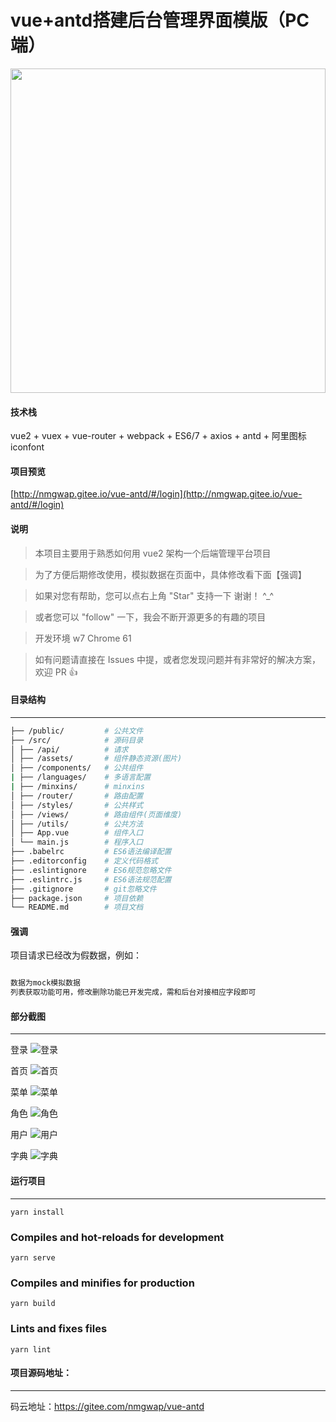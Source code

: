 # vue+antd搭建后台管理界面模版（PC端）

<img src="./src/static/login.png" width="100%" height="519px"/>  


#### 技术栈
vue2 + vuex + vue-router + webpack + ES6/7 + axios + antd + 阿里图标iconfont

#### 项目预览
[http://nmgwap.gitee.io/vue-antd/#/login](http://nmgwap.gitee.io/vue-antd/#/login)


#### 说明

>  本项目主要用于熟悉如何用 vue2 架构一个后端管理平台项目

>  为了方便后期修改使用，模拟数据在页面中，具体修改看下面【强调】

>  如果对您有帮助，您可以点右上角 "Star" 支持一下 谢谢！ ^_^

>  或者您可以 "follow" 一下，我会不断开源更多的有趣的项目

>  开发环境 w7  Chrome 61

>  如有问题请直接在 Issues 中提，或者您发现问题并有非常好的解决方案，欢迎 PR 👍


#### 目录结构
------------------------

```bash
├── /public/         # 公共文件
├── /src/            # 源码目录
│ ├── /api/          # 请求
│ ├── /assets/       # 组件静态资源(图片)
│ ├── /components/   # 公共组件
| ├── /languages/    # 多语言配置
| ├── /minxins/      # minxins
│ ├── /router/       # 路由配置
│ ├── /styles/       # 公共样式
│ ├── /views/        # 路由组件(页面维度)
│ ├── /utils/        # 公共方法
│ ├── App.vue        # 组件入口
│ └── main.js        # 程序入口
├── .babelrc         # ES6语法编译配置
├── .editorconfig    # 定义代码格式
├── .eslintignore    # ES6规范忽略文件
├── .eslintrc.js     # ES6语法规范配置
├── .gitignore       # git忽略文件
├── package.json     # 项目依赖
└── README.md        # 项目文档
```

#### 强调

项目请求已经改为假数据，例如：
``` bash

数据为mock模拟数据
列表获取功能可用，修改删除功能已开发完成，需和后台对接相应字段即可

```



#### 部分截图
------------------------

登录
![登录](./src/static/login.png "登录")

首页
![首页](./src/static/index.png "首页")

菜单
![菜单](./src/static/menu.png "菜单")

角色
![角色](./src/static/role.png "角色")

用户
![用户](./src/static/user.png "用户")

字典
![字典](./src/static/zd.png "字典")



#### 运行项目
------------------------
```
yarn install
```

### Compiles and hot-reloads for development
```
yarn serve
```

### Compiles and minifies for production
```
yarn build
```

### Lints and fixes files
```
yarn lint
```

#### 项目源码地址：
------------------------

码云地址：https://gitee.com/nmgwap/vue-antd

